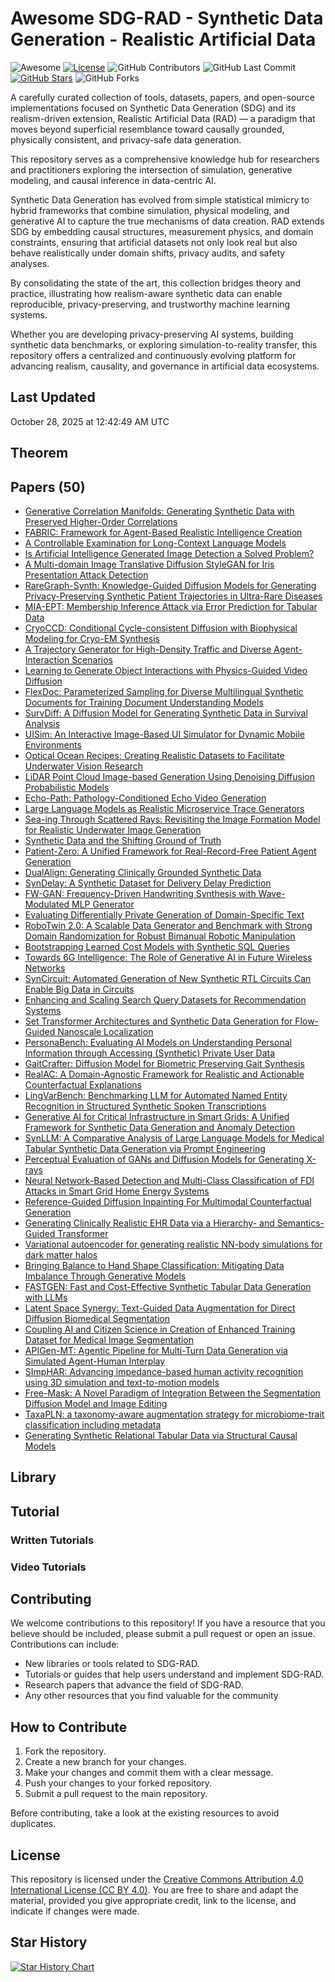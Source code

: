 # Awesome SDG-RAD - Synthetic Data Generation - Realistic Artificial Data

![Awesome](https://awesome.re/badge.svg)
[![License](https://img.shields.io/badge/license-MIT-blue.svg)](LICENSE)
![GitHub Contributors](https://img.shields.io/github/contributors/gauravfs-14/awesome-sdg-rad.svg)
![GitHub Last Commit](https://img.shields.io/github/last-commit/gauravfs-14/awesome-sdg-rad.svg)
[![GitHub Stars](https://img.shields.io/github/stars/gauravfs-14/awesome-sdg-rad.svg?style=social)](https://github.com/gauravfs-14/awesome-sdg-rad)
![GitHub Forks](https://img.shields.io/github/forks/gauravfs-14/awesome-sdg-rad.svg)

A carefully curated collection of tools, datasets, papers, and open-source implementations focused on Synthetic Data Generation (SDG) and its realism-driven extension, Realistic Artificial Data (RAD) — a paradigm that moves beyond superficial resemblance toward causally grounded, physically consistent, and privacy-safe data generation.

This repository serves as a comprehensive knowledge hub for researchers and practitioners exploring the intersection of simulation, generative modeling, and causal inference in data-centric AI.

Synthetic Data Generation has evolved from simple statistical mimicry to hybrid frameworks that combine simulation, physical modeling, and generative AI to capture the true mechanisms of data creation. RAD extends SDG by embedding causal structures, measurement physics, and domain constraints, ensuring that artificial datasets not only look real but also behave realistically under domain shifts, privacy audits, and safety analyses.

By consolidating the state of the art, this collection bridges theory and practice, illustrating how realism-aware synthetic data can enable reproducible, privacy-preserving, and trustworthy machine learning systems.
<!-- 
> [!NOTE]
> 📢 **Announcement:** Our paper is now available on [arXiv](https://arxiv.org/abs/2508.19239)!  
> **Title:** *Model Context Protocols in Adaptive Transport Systems: A Survey*  
> If you find this paper interesting, please consider citing our work. Thank you for your support!

```bibtex
@article{chhetri2025model,
  title={Model Context Protocols in Adaptive Transport Systems: A Survey},
  author={Chhetri, Gaurab and Somvanshi, Shriyank and Islam, Md Monzurul and Brotee, Shamyo and Mimi, Mahmuda Sultana and Koirala, Dipti and Pandey, Biplov and Das, Subasish},
  journal={arXiv preprint arXiv:2508.19239},
  year={2025}
}
```

-->

Whether you are developing privacy-preserving AI systems, building synthetic data benchmarks, or exploring simulation-to-reality transfer, this repository offers a centralized and continuously evolving platform for advancing realism, causality, and governance in artificial data ecosystems. 

## Last Updated
October 28, 2025 at 12:42:49 AM UTC


## Theorem

## Papers (50)
- [Generative Correlation Manifolds: Generating Synthetic Data with Preserved Higher-Order Correlations](https://arxiv.org/abs/2510.21610)
- [FABRIC: Framework for Agent-Based Realistic Intelligence Creation](https://arxiv.org/abs/2510.17995)
- [A Controllable Examination for Long-Context Language Models](https://arxiv.org/abs/2506.02921)
- [Is Artificial Intelligence Generated Image Detection a Solved Problem?](https://arxiv.org/abs/2505.12335)
- [A Multi-domain Image Translative Diffusion StyleGAN for Iris Presentation Attack Detection](https://arxiv.org/abs/2510.14314)
- [RareGraph-Synth: Knowledge-Guided Diffusion Models for Generating Privacy-Preserving Synthetic Patient Trajectories in Ultra-Rare Diseases](https://arxiv.org/abs/2510.06267)
- [MIA-EPT: Membership Inference Attack via Error Prediction for Tabular Data](https://arxiv.org/abs/2509.13046)
- [CryoCCD: Conditional Cycle-consistent Diffusion with Biophysical Modeling for Cryo-EM Synthesis](https://arxiv.org/abs/2505.23444)
- [A Trajectory Generator for High-Density Traffic and Diverse Agent-Interaction Scenarios](https://arxiv.org/abs/2510.02627)
- [Learning to Generate Object Interactions with Physics-Guided Video Diffusion](https://arxiv.org/abs/2510.02284)
- [FlexDoc: Parameterized Sampling for Diverse Multilingual Synthetic Documents for Training Document Understanding Models](https://arxiv.org/abs/2510.02133)
- [SurvDiff: A Diffusion Model for Generating Synthetic Data in Survival Analysis](https://arxiv.org/abs/2509.22352)
- [UISim: An Interactive Image-Based UI Simulator for Dynamic Mobile Environments](https://arxiv.org/abs/2509.21733)
- [Optical Ocean Recipes: Creating Realistic Datasets to Facilitate Underwater Vision Research](https://arxiv.org/abs/2509.20171)
- [LiDAR Point Cloud Image-based Generation Using Denoising Diffusion Probabilistic Models](https://arxiv.org/abs/2509.18917)
- [Echo-Path: Pathology-Conditioned Echo Video Generation](https://arxiv.org/abs/2509.17190)
- [Large Language Models as Realistic Microservice Trace Generators](https://arxiv.org/abs/2502.17439)
- [Sea-ing Through Scattered Rays: Revisiting the Image Formation Model for Realistic Underwater Image Generation](https://arxiv.org/abs/2509.15011)
- [Synthetic Data and the Shifting Ground of Truth](https://arxiv.org/abs/2509.13355)
- [Patient-Zero: A Unified Framework for Real-Record-Free Patient Agent Generation](https://arxiv.org/abs/2509.11078)
- [DualAlign: Generating Clinically Grounded Synthetic Data](https://arxiv.org/abs/2509.10538)
- [SynDelay: A Synthetic Dataset for Delivery Delay Prediction](https://arxiv.org/abs/2509.05325)
- [FW-GAN: Frequency-Driven Handwriting Synthesis with Wave-Modulated MLP Generator](https://arxiv.org/abs/2508.21040)
- [Evaluating Differentially Private Generation of Domain-Specific Text](https://arxiv.org/abs/2508.20452)
- [RoboTwin 2.0: A Scalable Data Generator and Benchmark with Strong Domain Randomization for Robust Bimanual Robotic Manipulation](https://arxiv.org/abs/2506.18088)
- [Bootstrapping Learned Cost Models with Synthetic SQL Queries](https://arxiv.org/abs/2508.19807)
- [Towards 6G Intelligence: The Role of Generative AI in Future Wireless Networks](https://arxiv.org/abs/2508.19495)
- [SynCircuit: Automated Generation of New Synthetic RTL Circuits Can Enable Big Data in Circuits](https://arxiv.org/abs/2509.00071)
- [Enhancing and Scaling Search Query Datasets for Recommendation Systems](https://arxiv.org/abs/2505.11176)
- [Set Transformer Architectures and Synthetic Data Generation for Flow-Guided Nanoscale Localization](https://arxiv.org/abs/2508.16200)
- [PersonaBench: Evaluating AI Models on Understanding Personal Information through Accessing (Synthetic) Private User Data](https://arxiv.org/abs/2502.20616)
- [GaitCrafter: Diffusion Model for Biometric Preserving Gait Synthesis](https://arxiv.org/abs/2508.13300)
- [RealAC: A Domain-Agnostic Framework for Realistic and Actionable Counterfactual Explanations](https://arxiv.org/abs/2508.10455)
- [LingVarBench: Benchmarking LLM for Automated Named Entity Recognition in Structured Synthetic Spoken Transcriptions](https://arxiv.org/abs/2508.15801)
- [Generative AI for Critical Infrastructure in Smart Grids: A Unified Framework for Synthetic Data Generation and Anomaly Detection](https://arxiv.org/abs/2508.08593)
- [SynLLM: A Comparative Analysis of Large Language Models for Medical Tabular Synthetic Data Generation via Prompt Engineering](https://arxiv.org/abs/2508.08529)
- [Perceptual Evaluation of GANs and Diffusion Models for Generating X-rays](https://arxiv.org/abs/2508.07128)
- [Neural Network-Based Detection and Multi-Class Classification of FDI Attacks in Smart Grid Home Energy Systems](https://arxiv.org/abs/2508.10035)
- [Reference-Guided Diffusion Inpainting For Multimodal Counterfactual Generation](https://arxiv.org/abs/2507.23058)
- [Generating Clinically Realistic EHR Data via a Hierarchy- and Semantics-Guided Transformer](https://arxiv.org/abs/2502.20719)
- [Variational autoencoder for generating realistic NN-body simulations for dark matter halos](https://arxiv.org/abs/2507.18054)
- [Bringing Balance to Hand Shape Classification: Mitigating Data Imbalance Through Generative Models](https://arxiv.org/abs/2507.17008)
- [FASTGEN: Fast and Cost-Effective Synthetic Tabular Data Generation with LLMs](https://arxiv.org/abs/2507.15839)
- [Latent Space Synergy: Text-Guided Data Augmentation for Direct Diffusion Biomedical Segmentation](https://arxiv.org/abs/2507.15361)
- [Coupling AI and Citizen Science in Creation of Enhanced Training Dataset for Medical Image Segmentation](https://arxiv.org/abs/2409.03087)
- [APIGen-MT: Agentic Pipeline for Multi-Turn Data Generation via Simulated Agent-Human Interplay](https://arxiv.org/abs/2504.03601)
- [SImpHAR: Advancing impedance-based human activity recognition using 3D simulation and text-to-motion models](https://arxiv.org/abs/2507.06405)
- [Free-Mask: A Novel Paradigm of Integration Between the Segmentation Diffusion Model and Image Editing](https://arxiv.org/abs/2411.01819)
- [TaxaPLN: a taxonomy-aware augmentation strategy for microbiome-trait classification including metadata](https://arxiv.org/abs/2507.03588)
- [Generating Synthetic Relational Tabular Data via Structural Causal Models](https://arxiv.org/abs/2507.03528)


## Library

## Tutorial

### Written Tutorials

### Video Tutorials

## Contributing

We welcome contributions to this repository! If you have a resource that you believe should be included, please submit a pull request or open an issue. Contributions can include:

- New libraries or tools related to SDG-RAD.
- Tutorials or guides that help users understand and implement SDG-RAD.
- Research papers that advance the field of SDG-RAD.
- Any other resources that you find valuable for the community

## How to Contribute

1. Fork the repository.
2. Create a new branch for your changes.
3. Make your changes and commit them with a clear message.
4. Push your changes to your forked repository.
5. Submit a pull request to the main repository.

Before contributing, take a look at the existing resources to avoid duplicates.

## License

This repository is licensed under the [Creative Commons Attribution 4.0 International License (CC BY 4.0)](LICENSE). You are free to share and adapt the material, provided you give appropriate credit, link to the license, and indicate if changes were made.

## Star History

[![Star History Chart](https://api.star-history.com/svg?repos=gauravfs-14/awesome-sdg-rad)](https://star-history.com/#gauravfs-14/awesome-sdg-rad&Date)
